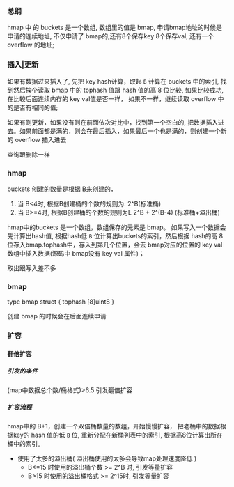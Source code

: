 ### 总纲
hmap 中 的 buckets 是一个数组, 数组里的值是 bmap, 申请bmap地址的时候是申请的连续地址, 不仅申请了 bmap的,还有8个保存key 8个保存val, 还有一个 overflow 的地址;

### 插入|更新
如果有数据过来插入了, 先把 key hash计算，取起 `B` 计算在 buckets 中的索引, 找到然后挨个读取 bmap 中的 tophash 值跟 hash 值的高 8 位比较, 如果比较成功, 在比较后面连续内存的 key val值是否一样，
如果不一样，继续读取 overflow 中的是否有相同的值; 

如果有则更新，如果没有则在前面依次对比中，找到第一个空白的, 把数据插入进去。如果前面都是满的，则会在最后插入，如果最后一个也是满的，则创建一个新的 overflow 插入进去

查询跟删除一样

### hmap
 
 buckets 创建的数量是根据 B来创建的，
 
  1. 当 B<4时, 根据B创建桶的个数的规则为: 2^B(标准桶)
  2. 当 B>=4时, 根据B创建桶的个数的规则为L 2^B + 2^(B-4) (标准桶+溢出桶)
  
hmap中的buckets 是一个数组，数组保存的元素是 bmap。
如果写入一个数据会先计算出hash值, 根据hash低 `B` 位计算出buckets的索引，然后根据 hash的高 8 位存入bmap.tophash中，存入到第几个位置，会去 bmap对应的位置的 key val 数组中插入数据(源码中 bmap没有 key val 属性)；

取出跟写入差不多
### bmap
type bmap struct {
    tophash \[8\]uint8
}

创建 bmap 的时候会在后面连续申请
 


### 扩容
#### 翻倍扩容
##### 引发的条件
\(map中数据总个数/桶格式\)>6.5  引发翻倍扩容
##### 扩容流程
hmap中的 B+1，创建一个双倍桶数量的数组，开始慢慢扩容，
把老桶中的数据根据key的 hash 值的低 `B` 位,
重新分配在新桶列表中的索引, 根据高8位计算出所在桶中的索引。

 - 使用了太多的溢出桶\( 溢出桶使用的太多会导致map处理速度降低 \)
    + B<=15 时使用的溢出桶个数 >= 2^B 时, 引发等量扩容
    + B>15  时使用的溢出桶格式 >= 2^15时, 引发等量扩容
    

